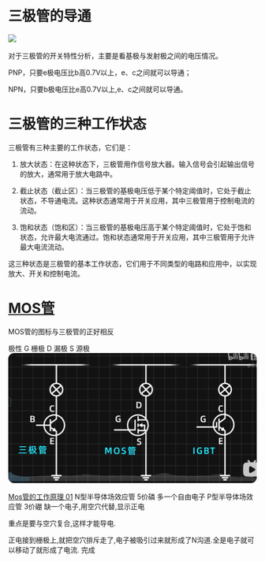 # 三极管的导通

![](assets/Pasted%20image%2020231012093229.png)

对于三极管的开关特性分析，主要是看基极与发射极之间的电压情况。

PNP，只要e极电压比b高0.7V以上，e、c之间就可以导通；

NPN，只要b极电压比e高0.7V以上,e、c之间就可以导通。

# 三极管的三种工作状态
  
三极管有三种主要的工作状态，它们是：

1.  放大状态：在这种状态下，三极管用作信号放大器。输入信号会引起输出信号的放大，通常用于放大电路中。
    
2.  截止状态（截止区）：当三极管的基极电压低于某个特定阈值时，它处于截止状态，不导通电流。这种状态通常用于开关应用，其中三极管用于控制电流的流动。
    
3.  饱和状态（饱和区）：当三极管的基极电压高于某个特定阈值时，它处于饱和状态，允许最大电流通过。饱和状态通常用于开关应用，其中三极管用于允许最大电流流动。
    

这三种状态是三极管的基本工作状态，它们用于不同类型的电路和应用中，以实现放大、开关和控制电流。


# [MOS管](https://blog.csdn.net/weixin_42328389/article/details/123922558)
MOS管的图标与三极管的正好相反


极性
G 栅极 D 漏极 S 源极
![](assets/Pasted%20image%2020231019101936.png)


[Mos管的工作原理 01](https://www.bilibili.com/video/BV1344y167qm/?spm_id_from=333.337.search-card.all.click&vd_source=2f6e531d9d833ca7fdcd8c5bb99bd1bb)
N型半导体场效应管 5价磷 多一个自由电子
P型半导体场效应管 3价硼 缺一个电子,用空穴代替,显示正电

重点是要与空穴复合,这样才能导电.

正电接到栅极上,就把空穴排斥走了,电子被吸引过来就形成了N沟道.全是电子就可以移动了就形成了电流.
完成
